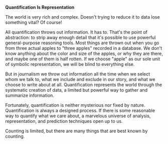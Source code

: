 **Quantification Is Representation**

The world is very rich and complex. Doesn't trying to reduce it to data lose something vital? Of course!

All quantification throws out information. It has to. That's the point of abstraction: to strip away enough detail that it's possible to use powerful general-purpose reasoning tools. Most things are thrown out when you go from three actual apples to "three apples" recorded in a database. We don't know anything about the color and size of the apples, or why they are there, and maybe one of them is half rotten. If we choose "apple" as our sole unit of symbolic representation, we will be blind to everything else.

But in journalism we throw out information all the time when we select whom we talk to, what we include and exclude in our story, and what we choose to write about at all. Quantification represents the world through the systematic creation of data, a limited but powerful way to gather and summarize information.

Fortunately, quantification is neither mysterious nor fixed by nature. Quantification is always a designed process. If there is some reasonable way to quantify what we care about, a marvelous universe of analysis, representation, and prediction techniques open up to us.

Counting is limited, but there are many things that are best known by counting.
